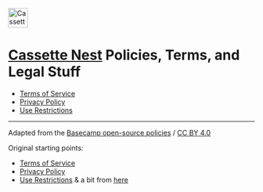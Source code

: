 <img src="https://cassettenest.com/assets/img/icon.svg" alt="Cassette Nest Icon" width="40" height="40" />

# [Cassette Nest](https://cassettenest.com) Policies, Terms, and Legal Stuff

- [Terms of Service](terms.md#terms-of-service)
- [Privacy Policy](privacy.md#privacy-policy)
- [Use Restrictions](abuse.md#use-restrictions)

---

Adapted from the [Basecamp open-source policies](https://github.com/basecamp/policies) / [CC BY 4.0](https://creativecommons.org/licenses/by/4.0/)

Original starting points:

- [Terms of Service](https://github.com/basecamp/policies/blob/fd18a964c3e72b4f9d985daa0596d83ea0b904c8/terms/index.md)
- [Privacy Policy](https://github.com/basecamp/policies/blob/41a04f2de72defac1932dafb690862033e005ffe/privacy/index.md)
- [Use Restrictions](https://github.com/basecamp/policies/blob/4eaed0751596a377bf439c063084511c9737bd60/abuse/index.md) & a bit from [here](https://github.com/basecamp/policies/blob/4eaed0751596a377bf439c063084511c9737bd60/abuse/how-we-handle/index.md)
